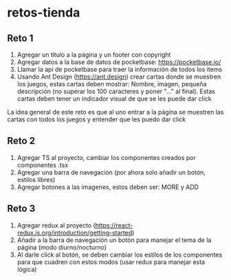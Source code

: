 # retos-tienda

## Reto 1

1. Agregar un titulo a la página y un footer con copyright
2. Agregar datos a la base de datos de pocketbase: https://pocketbase.io/
3. Llamar la api de pocketbase para traer la información de todos los items
4. Usando Ant Design (https://ant.design) crear cartas donde se muestren los juegos, estas cartas deben mostrar: Nombre, imagen, pequeña descripción (no superar los 100 caracteres y poner "..." al final). Estas cartas deben tener un indicador visual de que se les puede dar click

La idea general de este reto es que al uno entrar a la página se muestren las cartas con todos los juegos y entender que les puedo dar click

## Reto 2

1. Agregar TS al proyecto, cambiar los componentes creados por componentes .tsx
2. Agregar una barra de navegación (por ahora solo añadir un botón, estilos libres)
3. Agregar botones a las imagenes, estos deben ser: MORE y ADD

## Reto 3

1. Agregar redux al proyecto (https://react-redux.js.org/introduction/getting-started)
2. Añadir a la barra de navegación un botón para manejar el tema de la página (modo diurno/nocturno)
3. Al darle click al botón, se deben cambiar los estilos de los componentes para que cuadren con estos modos (usar redux para manejar esta lógica)
